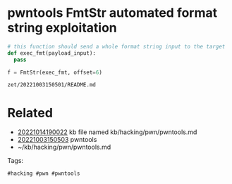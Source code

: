 # pwntools FmtStr automated format string exploitation
```python
# this function should send a whole format string input to the target
def exec_fmt(payload_input):
  pass

f = FmtStr(exec_fmt, offset=6)
```
` zet/20221003150501/README.md `

# Related

- [20221014190022](/zet/20221014190022/README.md) kb file named kb/hacking/pwn/pwntools.md
- [20221003150503](/zet/20221003150503/README.md) pwntools
- ~/kb/hacking/pwn/pwntools.md

Tags:

    #hacking #pwn #pwntools 
